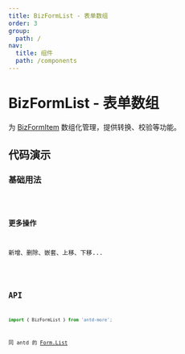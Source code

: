 ```yaml
---
title: BizFormList - 表单数组
order: 3
group:
  path: /
nav:
  title: 组件
  path: /components
---
```


# BizFormList - 表单数组

为 [BizFormItem](/components/item) 数组化管理，提供转换、校验等功能。

## 代码演示

### 基础用法

<code src='../demos/list-1.tsx' />

### 更多操作

新增、删除、嵌套、上移、下移...

<code src='../demos/list-2.tsx' />

## API

```typescript
import { BizFormList } from 'antd-more';
```

同 antd 的 [Form.List](https://ant-design.gitee.io/components/form-cn/#Form.List)
